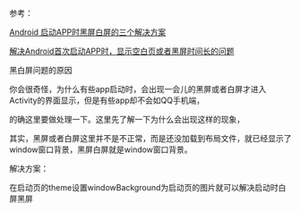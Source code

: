 


参考：

[Android 启动APP时黑屏白屏的三个解决方案](https://www.cnblogs.com/liqw/p/4263418.html)

[解决Android首次启动APP时，显示空白页或者黑屏时间长的问题](https://blog.csdn.net/iwanttohitren/article/details/52450407)

黑白屏问题的原因


你会很奇怪，为什么有些app启动时，会出现一会儿的黑屏或者白屏才进入Activity的界面显示，但是有些app却不会如QQ手机端，

的确这里要做处理一下。这里先了解一下为什么会出现这样的现象，

其实，黑屏或者白屏这里并不是不正常，而是还没加载到布局文件，就已经显示了window窗口背景，黑屏白屏就是window窗口背景。


解决方案：

在启动页的theme设置windowBackground为启动页的图片就可以解决启动时白屏黑屏






